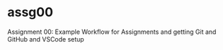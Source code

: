 # assg00
Assignment 00: Example Workflow for Assignments and getting Git and GitHub and VSCode setup
